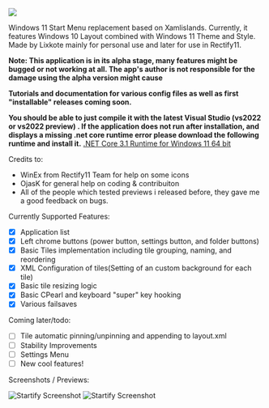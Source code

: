 <p align="left">
    <img src="https://raw.githubusercontent.com/Lixkote/Startify/master/logo.png">
</p>

Windows 11 Start Menu replacement based on Xamlislands. 
Currently, it features Windows 10 Layout combined with Windows 11 Theme and Style. 
Made by Lixkote mainly for personal use and later for use in Rectify11.

**Note: This application is in its alpha stage, many features might be bugged or not working at all. 
The app's author is not responsible for the damage using the alpha version might cause**

**Tutorials and documentation for various config files as well as first "installable" releases coming soon.**

**You should be able to just compile it with the latest Visual Studio (vs2022 or vs2022 preview) .
If the application does not run after installation, and displays a missing .net core runtime error please download the following runtime and install it.**
[.NET Core 3.1 Runtime for Windows 11 64 bit](https://dotnet.microsoft.com/en-us/download/dotnet/thank-you/runtime-desktop-3.1.32-windows-x64-installer)

Credits to:

 - WinEx from Rectify11 Team for help on some icons
 - OjasK for general help on coding & contribuiton
 - All of the people which tested previews i released before, they gave me a good feedback on bugs.
 
Currently Supported Features:

 - [x] Application list
 - [x] Left chrome buttons (power button, settings button, and folder buttons)
 - [x] Basic Tiles implementation including tile grouping, naming, and reordering
 - [x] XML Configuration of tiles(Setting of an custom background for each tile)
 - [x] Basic tile resizing logic
 - [x] Basic CPearl and keyboard "super" key hooking
 - [x] Various failsaves
 
Coming later/todo: 
 - [ ] Tile automatic pinning/unpinning and appending to layout.xml
 - [ ] Stability Improvements
 - [ ] Settings Menu
 - [ ] New cool features!

Screenshots / Previews:

![Startify Screenshot](https://github.com/Lixkote/Startify/blob/main/Previews/tiles.png)
![Startify Screenshot](https://github.com/Lixkote/Startify/blob/main/Previews/notiles.png)
